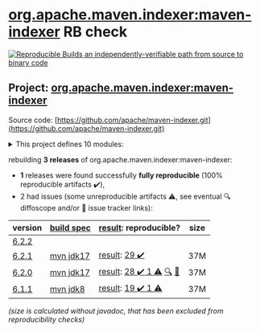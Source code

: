 [org.apache.maven.indexer:maven-indexer](https://search.maven.org/artifact/org.apache.maven.indexer/maven-indexer/) RB check
=======

[![Reproducible Builds](https://reproducible-builds.org/images/logos/rb.svg) an independently-verifiable path from source to binary code](https://reproducible-builds.org/)

## Project: [org.apache.maven.indexer:maven-indexer](https://search.maven.org/artifact/org.apache.maven.indexer/maven-indexer/)

Source code: [https://github.com/apache/maven-indexer.git](https://github.com/apache/maven-indexer.git)

<details><summary>This project defines 10 modules:</summary>

* [org.apache.maven.indexer:indexer-cli](https://search.maven.org/artifact/org.apache.maven.indexer/indexer-cli/)
* [org.apache.maven.indexer:indexer-core](https://search.maven.org/artifact/org.apache.maven.indexer/indexer-core/)
* [org.apache.maven.indexer:indexer-examples-basic](https://search.maven.org/artifact/org.apache.maven.indexer/indexer-examples-basic/)
* [org.apache.maven.indexer:indexer-examples-spring](https://search.maven.org/artifact/org.apache.maven.indexer/indexer-examples-spring/)
* [org.apache.maven.indexer:indexer-reader](https://search.maven.org/artifact/org.apache.maven.indexer/indexer-reader/)
* [org.apache.maven.indexer:maven-indexer](https://search.maven.org/artifact/org.apache.maven.indexer/maven-indexer/)
* [org.apache.maven.indexer:maven-indexer-examples](https://search.maven.org/artifact/org.apache.maven.indexer/maven-indexer-examples/)
* [org.apache.maven.indexer:search-api](https://search.maven.org/artifact/org.apache.maven.indexer/search-api/)
* [org.apache.maven.indexer:search-backend-indexer](https://search.maven.org/artifact/org.apache.maven.indexer/search-backend-indexer/)
* [org.apache.maven.indexer:search-backend-smo](https://search.maven.org/artifact/org.apache.maven.indexer/search-backend-smo/)
</details>

rebuilding **3 releases** of org.apache.maven.indexer:maven-indexer:
- **1** releases were found successfully **fully reproducible** (100% reproducible artifacts :heavy_check_mark:),
- 2 had issues (some unreproducible artifacts :warning:, see eventual :mag: diffoscope and/or :memo: issue tracker links):

| version | [build spec](/BUILDSPEC.md) | [result](https://reproducible-builds.org/docs/jvm/): reproducible? | size |
| -- | --------- | ------ | -- |
| [6.2.2](https://search.maven.org/artifact/org.apache.maven.indexer/maven-indexer/6.2.2/pom) | | | |
| [6.2.1](https://search.maven.org/artifact/org.apache.maven.indexer/maven-indexer/6.2.1/pom) | [mvn jdk17](maven-indexer-6.2.1.buildspec) | [result](maven-indexer-6.2.1.buildinfo): [29 :heavy_check_mark: ](maven-indexer-6.2.1.buildcompare) | 37M |
| [6.2.0](https://search.maven.org/artifact/org.apache.maven.indexer/maven-indexer/6.2.0/pom) | [mvn jdk17](maven-indexer-6.2.0.buildspec) | [result](maven-indexer-6.2.0.buildinfo): [28 :heavy_check_mark:  1 :warning:](maven-indexer-6.2.0.buildcompare) [:mag:](maven-indexer-6.2.0.diffoscope) [:memo:](https://issues.apache.org/jira/browse/MINDEXER-156) | 37M |
| [6.1.1](https://search.maven.org/artifact/org.apache.maven.indexer/maven-indexer/6.1.1/pom) | [mvn jdk8](maven-indexer-6.1.1.buildspec) | [result](maven-indexer-6.1.1.buildinfo): [19 :heavy_check_mark:  1 :warning:](maven-indexer-6.1.1.buildcompare) | 37M |

<i>(size is calculated without javadoc, that has been excluded from reproducibility checks)</i>
